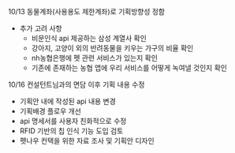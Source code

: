 10/13
동물계좌(사용용도 제한계좌)로 기획방향성 정함

 - 추가 고려 사항
    - 비문인식 api 제공하는 삼성 계열사 확인
    - 강아지, 고양이 외의 반려동물을 키우는 가구의 비율 확인
    - nh농협은행에 펫 관련 서비스가 있는지 확인
    - 기존에 존재하는 농협 앱에 우리 서비스를 어떻게 녹여낼 것인지 확인


10/16
컨설턴트님과의 면담 이후 기획 내용 수정
- 기획안 내에 작성된 api 내용 변경
- 기획배경 플로우 개선 
- api 명세서를 사용자 친화적으로 수정
- RFID 기반의 칩 인식 기능 도입 검토
- 펫나우 컨택을 위한 자료 조사 및 기획안 디자인
